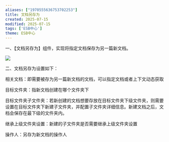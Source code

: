 ```yaml
---
aliases: ["1970555636753702253"]
title: 文档另存为
created: 2025-07-15
modified: 2025-07-15
tags: ['ESB中心']
theme: ESB中心
---
```


一、【文档另存为】组件，实现将指定文档保存为另一篇新文档。

![](5c8d302b83e2ff8abc97e00843dc2ca1.jpg)

二、文档另存为设置如下：

相关文档：即需要被存为另一篇新文档的文档，可以指定文档或者上下文动态获取

目标文件夹：指新文档创建在哪个文件夹下

目标文件夹子文件夹：若新创建的文档想要存放在目标文件夹下级文件夹，则需要设置在目标文件夹下新建子文件夹，并配置子文件夹详细信息。新建文档之后，文档会保存在最下级的文件夹内。

继承上级文件夹设置：新建的子文件夹是否需要继承上级文件夹设置

操作人：另存为新文档的操作人